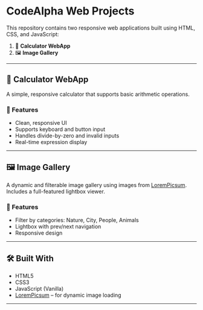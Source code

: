 # CodeAlpha Web Projects

This repository contains two responsive web applications built using HTML, CSS, and JavaScript:

1. 🧮 **Calculator WebApp**
2. 🖼️ **Image Gallery**

---

## 🧮 Calculator WebApp

A simple, responsive calculator that supports basic arithmetic operations.

### 🔧 Features
- Clean, responsive UI
- Supports keyboard and button input
- Handles divide-by-zero and invalid inputs
- Real-time expression display


---

## 🖼️ Image Gallery

A dynamic and filterable image gallery using images from [LoremPicsum](https://picsum.photos/). Includes a full-featured lightbox viewer.

### 🔧 Features
- Filter by categories: Nature, City, People, Animals
- Lightbox with prev/next navigation
- Responsive design

---

## 🛠️ Built With

- HTML5  
- CSS3  
- JavaScript (Vanilla)  
- [LoremPicsum](https://picsum.photos/) – for dynamic image loading

---

